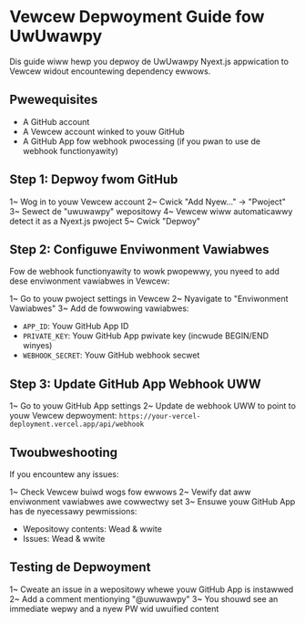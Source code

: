 # Vewcew Depwoyment Guide fow UwUwawpy

Dis guide wiww hewp you depwoy de UwUwawpy Nyext.js appwication to Vewcew widout encountewing dependency ewwows.

## Pwewequisites

- A GitHub account
- A Vewcew account winked to youw GitHub
- A GitHub App fow webhook pwocessing (if you pwan to use de webhook functionyawity)

## Step 1: Depwoy fwom GitHub

1~ Wog in to youw Vewcew account
2~ Cwick "Add Nyew..." → "Pwoject"
3~ Sewect de "uwuwawpy" wepositowy
4~ Vewcew wiww automaticawwy detect it as a Nyext.js pwoject
5~ Cwick "Depwoy"

## Step 2: Configuwe Enviwonment Vawiabwes

Fow de webhook functionyawity to wowk pwopewwy, you nyeed to add dese enviwonment vawiabwes in Vewcew:

1~ Go to youw pwoject settings in Vewcew
2~ Nyavigate to "Enviwonment Vawiabwes"
3~ Add de fowwowing vawiabwes:
   - `APP_ID`: Youw GitHub App ID
   - `PRIVATE_KEY`: Youw GitHub App pwivate key (incwude BEGIN/END winyes)
   - `WEBHOOK_SECRET`: Youw GitHub webhook secwet

## Step 3: Update GitHub App Webhook UWW

1~ Go to youw GitHub App settings
2~ Update de webhook UWW to point to youw Vewcew depwoyment:
   `https://your-vercel-deployment.vercel.app/api/webhook`

## Twoubweshooting

If you encountew any issues:

1~ Check Vewcew buiwd wogs fow ewwows
2~ Vewify dat aww enviwonment vawiabwes awe cowwectwy set
3~ Ensuwe youw GitHub App has de nyecessawy pewmissions:
   - Wepositowy contents: Wead & wwite
   - Issues: Wead & wwite

## Testing de Depwoyment

1~ Cweate an issue in a wepositowy whewe youw GitHub App is instawwed
2~ Add a comment mentionying "@uwuwawpy"
3~ You shouwd see an immediate wepwy and a nyew PW wid uwuified content
